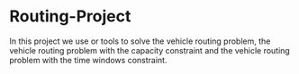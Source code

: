 # Routing-Project
In this project we use or tools to solve the vehicle routing problem, the vehicle routing problem with the capacity constraint and the vehicle routing problem with the time windows constraint.
